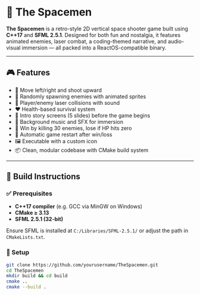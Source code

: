 # 🚀 The Spacemen

**The Spacemen** is a retro-style 2D vertical space shooter game built using **C++17** and **SFML 2.5.1**. Designed for both fun and nostalgia, it features animated enemies, laser combat, a coding-themed narrative, and audio-visual immersion — all packed into a ReactOS-compatible binary.

---

## 🎮 Features

- 🚀 Move left/right and shoot upward
- 👾 Randomly spawning enemies with animated sprites
- 🔫 Player/enemy laser collisions with sound
- ❤️ Health-based survival system
- 🧠 Intro story screens (5 slides) before the game begins
- 🎵 Background music and SFX for immersion
- 🏁 Win by killing 30 enemies, lose if HP hits zero
- 🔁 Automatic game restart after win/loss
- 🖼️ Executable with a custom icon
- 📦 Clean, modular codebase with CMake build system

---

## 🧱 Build Instructions

### ✅ Prerequisites

- **C++17 compiler** (e.g. GCC via MinGW on Windows)
- **CMake ≥ 3.13**
- **SFML 2.5.1 (32-bit)**

Ensure SFML is installed at `C:/Libraries/SFML-2.5.1/` or adjust the path in `CMakeLists.txt`.

### 🔧 Setup

```bash
git clone https://github.com/yourusername/TheSpacemen.git
cd TheSpacemen
mkdir build && cd build
cmake ..
cmake --build .
